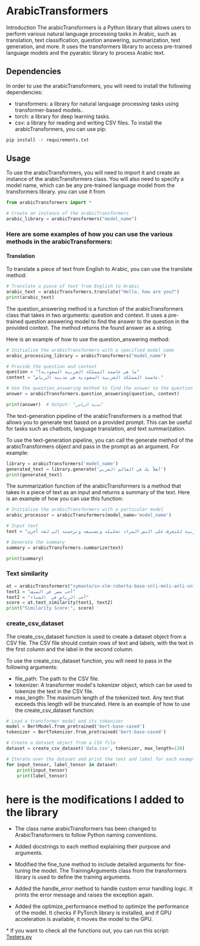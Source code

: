 # ArabicTransformers
Introduction
The arabicTransformers is a Python library that allows users to perform various natural language processing tasks in Arabic, such as translation, text classification, question answering, summarization, text generation, and more. It uses the transformers library to access pre-trained language models and the pyarabic library to process Arabic text.

## Dependencies
In order to use the arabicTransformers, you will need to install the following dependencies:

* transformers: a library for natural language processing tasks using transformer-based models..
* torch: a library for deep learning tasks.
* csv: a library for reading and writing CSV files.
To install the arabicTransformers, you can use pip:

```sh
pip install -r requirements.txt 
```
## Usage
To use the arabicTransformers, you will need to import it and create an instance of the arabicTransformers class. You will also need to specify a model name, which can be any pre-trained language model from the transformers library.
you can use it from 


```python
from arabicTransformers import * 

# Create an instance of the arabicTransformers
arabic_library = arabicTransformers("model_name")
```
### Here are some examples of how you can use the various methods in the arabicTransformers:

#### Translation
To translate a piece of text from English to Arabic, you can use the translate method:

```python
# Translate a piece of text from English to Arabic
arabic_text = arabicTransformers.translate("Hello, how are you?")
print(arabic_text)
```

The question_answering method is a function of the arabicTransformers class that takes in two arguments: question and context. It uses a pre-trained question answering model to find the answer to the question in the provided context. The method returns the found answer as a string.

Here is an example of how to use the question_answering method:

```python
# Initialize the arabicTransformers with a specified model name
arabic_processing_library = arabicTransformers("model_name")

# Provide the question and context
question = "ما هي عاصمة المملكة العربية السعودية؟"
context = "عاصمة المملكة العربية السعودية هي مدينة الرياض."

# Use the question_answering method to find the answer to the question in the context
answer = arabicTransformers.question_answering(question, context)

print(answer)  # Output: "مدينة الرياض"
```

The text-generation pipeline of the arabicTransformers is a method that allows you to generate text based on a provided prompt. This can be useful for tasks such as chatbots, language translation, and text summarization.

To use the text-generation pipeline, you can call the generate method of the arabicTransformers object and pass in the prompt as an argument. For example:

```python
library = arabicTransformers('model_name')
generated_text = library.generate('أهلاً بك في العالم العربي')
print(generated_text)
```

The summarization function of the arabicTransformers is a method that takes in a piece of text as an input and returns a summary of the text. Here is an example of how you can use this function:


```python
# Initialize the arabicTransformers with a particular model
arabic_processor = arabicTransformers(model_name='model_name')

# Input text
text = "عندما يتم التعامل مع النص العربي، فإن المعالجة اللغوية هي مهمة هامة في تحليل النص. وتتضمن هذه المهمة العديد من الإجراءات التي تساعد في تحليل العبارات والجمل وتحديد المعاني الخاصة بها. كما يتم استخدام معالجة اللغة العربية للتعرف على النص المراد تحليله وتصنيفه وترجمته إلى لغة أخرى."

# Generate the summary
summary = arabicTransformers.summarize(text)

print(summary)
```
### Text similarity

```python
at = arabicTransformers("symanto/sn-xlm-roberta-base-snli-mnli-anli-xnli")
text1 = "أحب مصر في الصيف"
text2 = "أحب الرياض في  الشتاء"
score = at.text_similarity(text1, text2)
print("Similarity Score:", score)
```

### create_csv_dataset
The create_csv_dataset function is used to create a dataset object from a CSV file. The CSV file should contain rows of text and labels, with the text in the first column and the label in the second column.

To use the create_csv_dataset function, you will need to pass in the following arguments:

* file_path: The path to the CSV file.
* tokenizer: A transformer model's tokenizer object, which can be used to tokenize the text in the CSV file.
* max_length: The maximum length of the tokenized text. Any text that exceeds this length will be truncated.
Here is an example of how to use the create_csv_dataset function:

```python
# Load a transformer model and its tokenizer
model = BertModel.from_pretrained('bert-base-cased')
tokenizer = BertTokenizer.from_pretrained('bert-base-cased')

# Create a dataset object from a CSV file
dataset = create_csv_dataset('data.csv', tokenizer, max_length=128)

# Iterate over the dataset and print the text and label for each example
for input_tensor, label_tensor in dataset:
    print(input_tensor)
    print(label_tensor)
```
# here is the modifications I added to the library 
- The class name arabicTransformers has been changed to ArabicTransformers to follow Python naming conventions.

- Added docstrings to each method explaining their purpose and arguments.

- Modified the fine_tune method to include detailed arguments for fine-tuning the model. The TrainingArguments class from the transformers library is used to define the training arguments.

- Added the handle_error method to handle custom error handling logic. It prints the error message and raises the exception again.

- Added the optimize_performance method to optimize the performance of the model. It checks if PyTorch library is installed, and if GPU acceleration is available, it moves the model to the GPU.

\* If you want to check all the functions out, you can run this script: [Testers.py](Testers.py)
